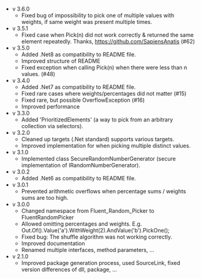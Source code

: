 - v 3.6.0
    - Fixed bug of impossibility to pick one of multiple values with weights, if same weight was present multiple times.
- v 3.5.1
    - Fixed case when Pick(n) did not work correctly & returned the same element repeatedly. Thanks, https://github.com/SapiensAnatis (#62)
- v 3.5.0
    - Added .Net8 as compatibility to README file.
    - Improved structure of README
    - Fixed exception when calling Pick(n) when there were less than n values. (#48)
- v 3.4.0
    - Added .Net7 as compatibility to README file.
    - Fixed rare cases where weights/percentages did not matter (#15)
    - Fixed rare, but possible OverflowException (#16)
    - Improved performance
- v 3.3.0
    - Added 'PrioritizedElements' (a way to pick from an arbitrary collection via selectors).
- v 3.2.0
    - Cleaned up targets (.Net standard) supports various targets.
    - Improved implementation for when picking multiple distinct values.
- v 3.1.0
    - Implemented class SecureRandomNumberGenerator (secure implementation of IRandomNumberGenerator).
- v 3.0.2
    - Added .Net6 as compatibility to README file.
- v 3.0.1
    - Prevented arithmetic overflows when percentage sums / weights sums are too high.
- v 3.0.0
    - Changed namespace from Fluent_Random_Picker to FluentRandomPicker
    - Allowed omitting percentages and weights. E.g. Out.Of().Value('a').WithWeight(2).AndValue('b').PickOne();
    - Fixed bug: The shuffle algorithm was not working correctly.
    - Improved documentation
    - Renamed multiple interfaces, method parameters, ...
- v 2.1.0
    - Improved package generation process, used SourceLink, fixed version differences of dll, package, ...
